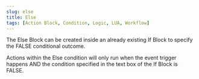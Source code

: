 ```yaml
---
slug: else
title: Else
tags: [Action Block, Condition, Logic, LUA, Workflow]
---
```


The Else Block can be created inside an already existing If Block to specify the FALSE conditional outcome.

Actions within the Else condition will only run when the event trigger happens AND the condition specified in the text box of the If Block is FALSE.